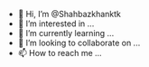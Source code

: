 - 👋 Hi, I’m @Shahbazkhanktk
- 👀 I’m interested in ...
- 🌱 I’m currently learning ...
- 💞️ I’m looking to collaborate on ...
- 📫 How to reach me ...

<!---
Shahbazkhanktk/Shahbazkhanktk is a ✨ special ✨ repository because its `README.md` (this file) appears on your GitHub profile.
You can click the Preview link to take a look at your changes.
--->
